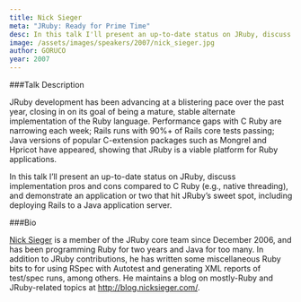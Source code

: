 ```yaml
---
title: Nick Sieger
meta: "JRuby: Ready for Prime Time"
desc: In this talk I'll present an up-to-date status on JRuby, discuss implementation pros and cons compared to C Ruby (e.g., native threading), and demonstrate an application or two that hit JRuby's sweet spot, including deploying Rails to a Java application server.
image: /assets/images/speakers/2007/nick_sieger.jpg
author: GORUCO
year: 2007
---
```


###Talk Description

JRuby development has been advancing at a blistering pace over the past year, closing in on its goal of being a mature, stable alternate implementation of the Ruby language. Performance gaps with C Ruby are narrowing each week; Rails runs with 90%+ of Rails core tests passing; Java versions of popular C-extension packages such as Mongrel and Hpricot have appeared, showing that JRuby is a viable platform for Ruby applications.

In this talk I’ll present an up-to-date status on JRuby, discuss implementation pros and cons compared to C Ruby (e.g., native threading), and demonstrate an application or two that hit JRuby’s sweet spot, including deploying Rails to a Java application server.

###Bio

[Nick Sieger](http://blog.nicksieger.com/) is a member of the JRuby core team since December 2006, and has been programming Ruby for two years and Java for too many. In addition to JRuby contributions, he has written some miscellaneous Ruby bits to for using RSpec with Autotest and generating XML reports of test/spec runs, among others. He maintains a blog on mostly-Ruby and JRuby-related topics at http://blog.nicksieger.com/.


